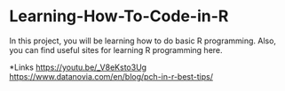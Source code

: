 # Learning-How-To-Code-in-R
In this project, you will be learning how to do basic R programming. Also, you can find useful sites for learning R programming here.

*Links
https://youtu.be/_V8eKsto3Ug
https://www.datanovia.com/en/blog/pch-in-r-best-tips/
